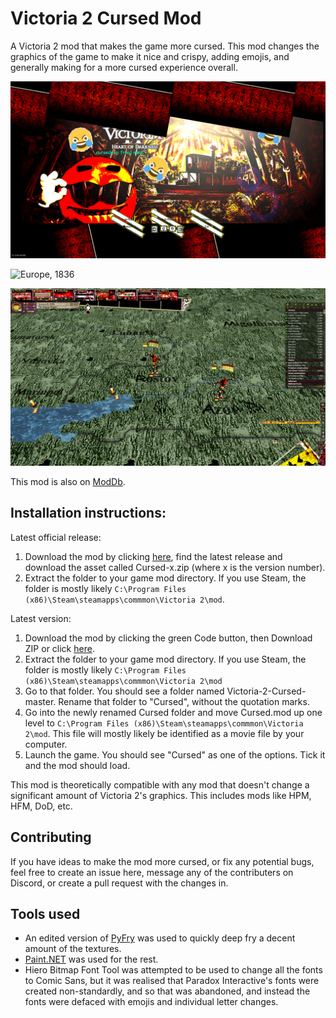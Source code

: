 # Victoria 2 Cursed Mod
A Victoria 2 mod that makes the game more cursed. This mod changes the graphics of the game to make it nice and crispy, adding emojis, and generally making for a more cursed experience overall.
 
![The main menu of the mod](screenshot_1.png)

![Europe, 1836](screenshot_2.png)

![T-posing Russians](screenshot_3.png)

This mod is also on [ModDb](https://www.moddb.com/mods/cursed-deep-fried).
 
## Installation instructions:

Latest official release:

1. Download the mod by clicking [here](https://github.com/s-williams/Victoria-2-Cursed/releases), find the latest release and download the asset called Cursed-x.zip (where x is the version number).
2. Extract the folder to your game mod directory. If you use Steam, the folder is mostly likely `C:\Program Files (x86)\Steam\steamapps\commmon\Victoria 2\mod`.

Latest version:

1. Download the mod by clicking the green Code button, then Download ZIP or click [here](https://github.com/s-williams/Victoria-2-Cursed/archive/master.zip).
2. Extract the folder to your game mod directory. If you use Steam, the folder is mostly likely `C:\Program Files (x86)\Steam\steamapps\commmon\Victoria 2\mod`
3. Go to that folder. You should see a folder named Victoria-2-Cursed-master. Rename that folder to "Cursed", without the quotation marks.
4. Go into the newly renamed Cursed folder and move Cursed.mod up one level to `C:\Program Files (x86)\Steam\steamapps\commmon\Victoria 2\mod`. This file will mostly likely be identified as a movie file by your computer.
5. Launch the game. You should see "Cursed" as one of the options. Tick it and the mod should load.

This mod is theoretically compatible with any mod that doesn't change a significant amount of Victoria 2's graphics. This includes mods like HPM, HFM, DoD, etc.

## Contributing
If you have ideas to make the mod more cursed, or fix any potential bugs, feel free to create an issue here, message any of the contributers on Discord, or create a pull request with the changes in.

## Tools used
* An edited version of [PyFry](https://github.com/codezoned/PyFry) was used to quickly deep fry a decent amount of the textures.
* [Paint.NET](https://forums.getpaint.net/topic/112967-how-to-deep-fry-an-image/) was used for the rest.
* Hiero Bitmap Font Tool was attempted to be used to change all the fonts to Comic Sans, but it was realised that Paradox Interactive's fonts were created non-standardly, and so that was abandoned, and instead the fonts were defaced with emojis and individual letter changes.

